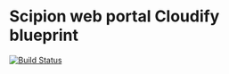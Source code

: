 # Scipion web portal Cloudify blueprint

[![Build Status](https://travis-ci.org/ICS-MU/westlife-cloudify-scipion-web.svg?branch=master)](https://travis-ci.org/ICS-MU/westlife-cloudify-scipion-web)
